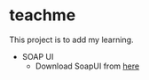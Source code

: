 # teachme
This project is to add my learning.

* SOAP UI
  * Download SoapUI from [here](https://www.soapui.org/downloads/latest-release.html)

